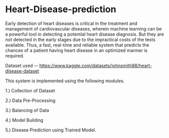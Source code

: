 # Heart-Disease-prediction
Early detection of heart diseases is critical in the treatment and management of cardiovascular diseases, wherein machine learning can be a powerful tool in detecting a potential heart disease diagnosis. But they are not detected in the early stages due to the impractical costs of the tests available. Thus, a fast, real-time and reliable system that predicts the chances of a patient having heart disease in an optimized manner is required. 

Dataset used -- https://www.kaggle.com/datasets/johnsmith88/heart-disease-dataset

This system is implemented using the following modules. 

1.) Collection of Dataset 

2.) Data Pre-Processing 

3.) Balancing of Data 

4.) Model Building

5.) Disease Prediction using Trained Model.


